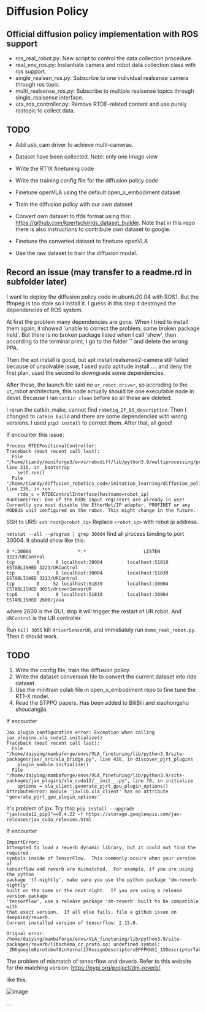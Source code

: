 # Diffusion Policy

## Official diffusion policy implementation with ROS support
- ros_real_robot.py: New script to control the data collection procedure.
- real_env_ros.py: Instantiate camera and robot data collection class with ros support.
- single_realsen_ros.py: Subscribe to one individual realsense camera through ros topic.
- multi_realsense_ros.py: Subscribe to multiple realsense topics through single_realsense interface.
- urx_ros_controller.py: Remove RTDE-related content and use purely rostopic to collect data. 

## TODO
- Add usb_cam driver to achieve multi-cameras.
- Dataset have been collected. Note: only one image view
- Write the RT1X finetuning code
- Write the training config file for the diffusion policy code

- Finetune openVLA using the default open_x_embodiment dataset
- Train the diffusion policy with our own dataset

- Convert own dataset to tfds format using this: https://github.com/kpertsch/rlds_dataset_builder. Note that in this repo there is also instructions to contribute own dataset to google.
- Finetune the converted dataset to finetune openVLA
- Use the raw dataset to train the diffusion model.



## Record an issue (may transfer to a readme.rd in subfolder later)
I want to deploy the diffusion policy code in ubuntu20.04 with ROS1. But the ffmpeg is too stale so I install it. I guess in this step it destroyed the dependencies of ROS system.

At first the problem many dependencies are gone. When I tried to install them again, it showed 'unable to correct the problem, some broken package held'. But there is no broken package listed when I call 'show', then according to the terminal print, I go to the folder `` and delete the wrong PPA.

Then the apt install is good, but apt install realsense2-camera still failed because of unsolvable issue, I used sudo aptitude install .... and deny the first plan, used the second to downgrade some dependencies.

After these, the launch file said no `ur_robot_driver`, so accroding to the ur_robot architecture, this node actually should be one executable node in devel. Because I ran `catkin clean` before so all these are deleted. 

I rerun the catkin_make, cannot find `robotiq_2f_85_description`. Then I changed to `catkin build` and there are some dependencies with wrong versions. I used `pip3 install` to correct them. After that, all good!

If encounter this issue:

```
Process RTDEPositionalController:
Traceback (most recent call last):
  File "/home/tiandy/miniforge3/envs/robodiff/lib/python3.9/multiprocessing/process.py", line 315, in _bootstrap
    self.run()
  File "/home/tiandy/diffusion_robotics_code/imitation_learning/diffusion_policy/diffusion_policy/real_world/rtde_interpolation_controller.py", line 236, in run
    rtde_c = RTDEControlInterface(hostname=robot_ip)
RuntimeError: One of the RTDE input registers are already in use! Currently you must disable the EtherNet/IP adapter, PROFINET or any MODBUS unit configured on the robot. This might change in the future.
```

SSH to UR5:
`ssh root@<robot_ip>`
Replace `<robot_ip>` with robot ip address.

`netstat --all --program | grep 30004` find all process binding to port 30004. It should show like this:
```
0 *:30004                 *:*                     LISTEN      3223/URControl  
tcp        0      0 localhost:30004         localhost:51810         ESTABLISHED 3223/URControl  
tcp        0      0 localhost:30004         localhost:51839         ESTABLISHED 3223/URControl  
tcp        0     52 localhost:51839         localhost:30004         ESTABLISHED 3055/driverSensorUR
tcp6       0      0 localhost:51810         localhost:30004         ESTABLISHED 2600/java       
```
where 2600 is the GUI, stop it will trigger the restart of UR robot. And `URControl` is the UR controller. 

Run `kill 3055` kill `driverSensorUR`, and immidiately run `demo_real_robot.py`. Then it should work.

## TODO
1. Write the config file, train the diffusion policy.
2. Write the dataset conversion file to convert the current dataset into rlde dataset.
3. Use the minitrain colab file in open_x_embodiment repo to fine tune the RT1-X model.
4. Read the STPPO papers. Has been added to BiliBili and xiaohongshu shoucangjia.

If encounter 

```
Jax plugin configuration error: Exception when calling jax_plugins.xla_cuda12.initialize()
Traceback (most recent call last):
  File "/home/daiying/mambaforge/envs/VLA_finetuning/lib/python3.9/site-packages/jax/_src/xla_bridge.py", line 438, in discover_pjrt_plugins
    plugin_module.initialize()
  File "/home/daiying/mambaforge/envs/VLA_finetuning/lib/python3.9/site-packages/jax_plugins/xla_cuda12/__init__.py", line 78, in initialize
    options = xla_client.generate_pjrt_gpu_plugin_options()
AttributeError: module 'jaxlib.xla_client' has no attribute 'generate_pjrt_gpu_plugin_options'
```

It's problem of jax. Try this:
`pip install --upgrade "jax[cuda12_pip]"==0.4.22 -f https://storage.googleapis.com/jax-releases/jax_cuda_releases.html`

If encounter

```
ImportError: 
Attempted to load a reverb dynamic library, but it could not find the required
symbols inside of TensorFlow.  This commonly occurs when your version of
tensorflow and reverb are mismatched.  For example, if you are using the python
package 'tf-nightly', make sure you use the python package 'dm-reverb-nightly'
built on the same or the next night.  If you are using a release version package
'tensorflow', use a release package 'dm-reverb' built to be compatible with
that exact version.  If all else fails, file a github issue on deepmind/reverb.
Current installed version of tensorflow: 2.15.0.

Orignal error:
/home/daiying/mambaforge/envs/VLA_finetuning/lib/python3.9/site-packages/reverb/libschema_cc_proto.so: undefined symbol: _ZN6google8protobuf8internal17AssignDescriptorsEPFPKNS1_15DescriptorTableEvEPSt9once_flagRKNS0_8MetadataE
```

The problem of mismatch of tensorflow and deverb. Refer to this website for the matching version: https://pypi.org/project/dm-reverb/

like this:

![image](https://github.com/user-attachments/assets/c4b987a4-962e-402e-bd13-481803c0cc53)


....

